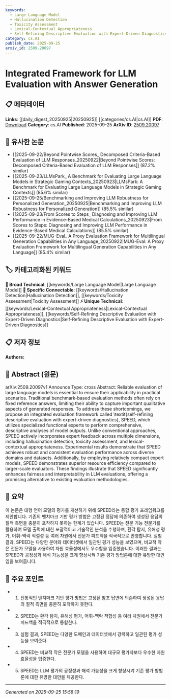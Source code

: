 ```yaml
---
keywords:
  - Large Language Model
  - Hallucination Detection
  - Toxicity Assessment
  - Lexical-Contextual Appropriateness
  - Self-Refining Descriptive Evaluation with Expert-Driven Diagnostics
category: cs.AI
publish_date: 2025-09-25
arxiv_id: 2509.20097
---
```


<!-- KEYWORD_LINKING_METADATA:
{
  "processed_timestamp": "2025-09-25T15:58:19.304993",
  "vocabulary_version": "1.0",
  "selected_keywords": [
    "Large Language Model",
    "Hallucination Detection",
    "Toxicity Assessment",
    "Lexical-Contextual Appropriateness",
    "Self-Refining Descriptive Evaluation with Expert-Driven Diagnostics"
  ],
  "rejected_keywords": [],
  "similarity_scores": {
    "Large Language Model": 0.85,
    "Hallucination Detection": 0.78,
    "Toxicity Assessment": 0.77,
    "Lexical-Contextual Appropriateness": 0.8,
    "Self-Refining Descriptive Evaluation with Expert-Driven Diagnostics": 0.82
  },
  "extraction_method": "AI_prompt_based",
  "budget_applied": true,
  "candidates_json": {
    "candidates": [
      {
        "surface": "Large Language Models",
        "canonical": "Large Language Model",
        "aliases": [
          "LLM",
          "Large Language Models"
        ],
        "category": "broad_technical",
        "rationale": "Central to the paper's focus on evaluation methodologies.",
        "novelty_score": 0.3,
        "connectivity_score": 0.9,
        "specificity_score": 0.7,
        "link_intent_score": 0.85
      },
      {
        "surface": "hallucination detection",
        "canonical": "Hallucination Detection",
        "aliases": [
          "hallucination detection"
        ],
        "category": "specific_connectable",
        "rationale": "A specific evaluation dimension that enhances understanding of model outputs.",
        "novelty_score": 0.65,
        "connectivity_score": 0.75,
        "specificity_score": 0.8,
        "link_intent_score": 0.78
      },
      {
        "surface": "toxicity assessment",
        "canonical": "Toxicity Assessment",
        "aliases": [
          "toxicity evaluation"
        ],
        "category": "specific_connectable",
        "rationale": "Addresses ethical considerations in model evaluations.",
        "novelty_score": 0.6,
        "connectivity_score": 0.7,
        "specificity_score": 0.85,
        "link_intent_score": 0.77
      },
      {
        "surface": "lexical-contextual appropriateness",
        "canonical": "Lexical-Contextual Appropriateness",
        "aliases": [
          "contextual appropriateness"
        ],
        "category": "unique_technical",
        "rationale": "A unique evaluation metric introduced in the framework.",
        "novelty_score": 0.7,
        "connectivity_score": 0.65,
        "specificity_score": 0.9,
        "link_intent_score": 0.8
      },
      {
        "surface": "SPEED",
        "canonical": "Self-Refining Descriptive Evaluation with Expert-Driven Diagnostics",
        "aliases": [
          "SPEED"
        ],
        "category": "unique_technical",
        "rationale": "The proposed framework central to the paper's contribution.",
        "novelty_score": 0.85,
        "connectivity_score": 0.6,
        "specificity_score": 0.95,
        "link_intent_score": 0.82
      }
    ],
    "ban_list_suggestions": [
      "evaluation",
      "performance",
      "method"
    ]
  },
  "decisions": [
    {
      "candidate_surface": "Large Language Models",
      "resolved_canonical": "Large Language Model",
      "decision": "linked",
      "scores": {
        "novelty": 0.3,
        "connectivity": 0.9,
        "specificity": 0.7,
        "link_intent": 0.85
      }
    },
    {
      "candidate_surface": "hallucination detection",
      "resolved_canonical": "Hallucination Detection",
      "decision": "linked",
      "scores": {
        "novelty": 0.65,
        "connectivity": 0.75,
        "specificity": 0.8,
        "link_intent": 0.78
      }
    },
    {
      "candidate_surface": "toxicity assessment",
      "resolved_canonical": "Toxicity Assessment",
      "decision": "linked",
      "scores": {
        "novelty": 0.6,
        "connectivity": 0.7,
        "specificity": 0.85,
        "link_intent": 0.77
      }
    },
    {
      "candidate_surface": "lexical-contextual appropriateness",
      "resolved_canonical": "Lexical-Contextual Appropriateness",
      "decision": "linked",
      "scores": {
        "novelty": 0.7,
        "connectivity": 0.65,
        "specificity": 0.9,
        "link_intent": 0.8
      }
    },
    {
      "candidate_surface": "SPEED",
      "resolved_canonical": "Self-Refining Descriptive Evaluation with Expert-Driven Diagnostics",
      "decision": "linked",
      "scores": {
        "novelty": 0.85,
        "connectivity": 0.6,
        "specificity": 0.95,
        "link_intent": 0.82
      }
    }
  ]
}
-->

# Integrated Framework for LLM Evaluation with Answer Generation

## 📋 메타데이터

**Links**: [[daily_digest_20250925|20250925]] [[categories/cs.AI|cs.AI]]
**PDF**: [Download](https://arxiv.org/pdf/2509.20097.pdf)
**Category**: cs.AI
**Published**: 2025-09-25
**ArXiv ID**: [2509.20097](https://arxiv.org/abs/2509.20097)

## 🔗 유사한 논문
- [[2025-09-22/Beyond Pointwise Scores_ Decomposed Criteria-Based Evaluation of LLM Responses_20250922|Beyond Pointwise Scores: Decomposed Criteria-Based Evaluation of LLM Responses]] (87.2% similar)
- [[2025-09-23/LLMsPark_ A Benchmark for Evaluating Large Language Models in Strategic Gaming Contexts_20250923|LLMsPark: A Benchmark for Evaluating Large Language Models in Strategic Gaming Contexts]] (85.6% similar)
- [[2025-09-25/Benchmarking and Improving LLM Robustness for Personalized Generation_20250925|Benchmarking and Improving LLM Robustness for Personalized Generation]] (85.5% similar)
- [[2025-09-23/From Scores to Steps_ Diagnosing and Improving LLM Performance in Evidence-Based Medical Calculations_20250923|From Scores to Steps: Diagnosing and Improving LLM Performance in Evidence-Based Medical Calculations]] (85.5% similar)
- [[2025-09-22/MUG-Eval_ A Proxy Evaluation Framework for Multilingual Generation Capabilities in Any Language_20250922|MUG-Eval: A Proxy Evaluation Framework for Multilingual Generation Capabilities in Any Language]] (85.4% similar)

## 🏷️ 카테고리화된 키워드
**🧠 Broad Technical**: [[keywords/Large Language Model|Large Language Model]]
**🔗 Specific Connectable**: [[keywords/Hallucination Detection|Hallucination Detection]], [[keywords/Toxicity Assessment|Toxicity Assessment]]
**⚡ Unique Technical**: [[keywords/Lexical-Contextual Appropriateness|Lexical-Contextual Appropriateness]], [[keywords/Self-Refining Descriptive Evaluation with Expert-Driven Diagnostics|Self-Refining Descriptive Evaluation with Expert-Driven Diagnostics]]

## 📋 저자 정보

**Authors:** 

## 📄 Abstract (원문)

arXiv:2509.20097v1 Announce Type: cross 
Abstract: Reliable evaluation of large language models is essential to ensure their applicability in practical scenarios. Traditional benchmark-based evaluation methods often rely on fixed reference answers, limiting their ability to capture important qualitative aspects of generated responses. To address these shortcomings, we propose an integrated evaluation framework called \textit{self-refining descriptive evaluation with expert-driven diagnostics}, SPEED, which utilizes specialized functional experts to perform comprehensive, descriptive analyses of model outputs. Unlike conventional approaches, SPEED actively incorporates expert feedback across multiple dimensions, including hallucination detection, toxicity assessment, and lexical-contextual appropriateness. Experimental results demonstrate that SPEED achieves robust and consistent evaluation performance across diverse domains and datasets. Additionally, by employing relatively compact expert models, SPEED demonstrates superior resource efficiency compared to larger-scale evaluators. These findings illustrate that SPEED significantly enhances fairness and interpretability in LLM evaluations, offering a promising alternative to existing evaluation methodologies.

## 📝 요약

이 논문은 대형 언어 모델의 평가를 개선하기 위해 SPEED라는 통합 평가 프레임워크를 제안합니다. 기존의 벤치마크 기반 평가 방법은 고정된 정답에 의존하여 생성된 응답의 질적 측면을 충분히 포착하지 못하는 한계가 있습니다. SPEED는 전문 기능 전문가를 활용하여 모델 출력에 대한 포괄적이고 기술적인 분석을 수행하며, 환각 탐지, 유해성 평가, 어휘-맥락 적절성 등 여러 차원에서 전문가 피드백을 적극적으로 반영합니다. 실험 결과, SPEED는 다양한 분야와 데이터셋에서 일관된 평가 성능을 보였으며, 비교적 작은 전문가 모델을 사용하여 자원 효율성에서도 우수함을 입증했습니다. 이러한 결과는 SPEED가 공정성과 해석 가능성을 크게 향상시켜 기존 평가 방법론에 대한 유망한 대안임을 보여줍니다.

## 🎯 주요 포인트

- 1. 전통적인 벤치마크 기반 평가 방법은 고정된 참조 답변에 의존하여 생성된 응답의 질적 측면을 충분히 포착하지 못한다.
- 2. SPEED는 환각 탐지, 유해성 평가, 어휘-맥락 적합성 등 여러 차원에서 전문가 피드백을 적극적으로 통합한다.
- 3. 실험 결과, SPEED는 다양한 도메인과 데이터셋에서 강력하고 일관된 평가 성능을 보여준다.
- 4. SPEED는 비교적 작은 전문가 모델을 사용하여 대규모 평가자보다 우수한 자원 효율성을 입증한다.
- 5. SPEED는 LLM 평가의 공정성과 해석 가능성을 크게 향상시켜 기존 평가 방법론에 대한 유망한 대안을 제공한다.


---

*Generated on 2025-09-25 15:58:19*
